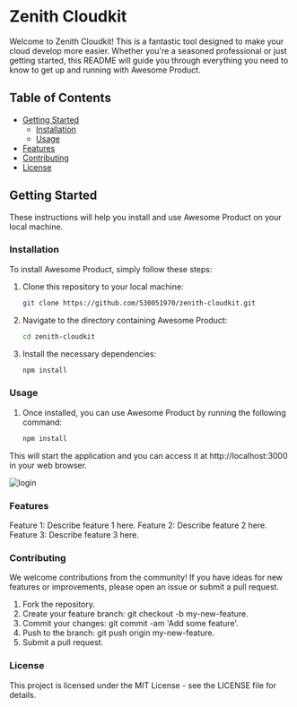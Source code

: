 # Zenith Cloudkit

Welcome to Zenith Cloudkit! This is a fantastic tool designed to make your cloud develop more easier. Whether you're a seasoned professional or just getting started, this README will guide you through everything you need to know to get up and running with Awesome Product.

## Table of Contents

- [Getting Started](#getting-started)
  - [Installation](#installation)
  - [Usage](#usage)
- [Features](#features)
- [Contributing](#contributing)
- [License](#license)

## Getting Started

These instructions will help you install and use Awesome Product on your local machine.

### Installation

To install Awesome Product, simply follow these steps:

1. Clone this repository to your local machine:

   ```bash
   git clone https://github.com/530051970/zenith-cloudkit.git

2. Navigate to the directory containing Awesome Product:

   ```bash
   cd zenith-cloudkit

3. Install the necessary dependencies:

   ```bash
   npm install

### Usage

1. Once installed, you can use Awesome Product by running the following command:

   ```bash
   npm install

This will start the application and you can access it at http://localhost:3000 in your web browser.

![login](/source/app/public/imgs/login.png)

### Features
Feature 1: Describe feature 1 here.
Feature 2: Describe feature 2 here.
Feature 3: Describe feature 3 here.

### Contributing
We welcome contributions from the community! If you have ideas for new features or improvements, please open an issue or submit a pull request.

1. Fork the repository.
2. Create your feature branch: git checkout -b my-new-feature.
3. Commit your changes: git commit -am 'Add some feature'.
4. Push to the branch: git push origin my-new-feature.
5. Submit a pull request.

### License
This project is licensed under the MIT License - see the <a>LICENSE</a> file for details.